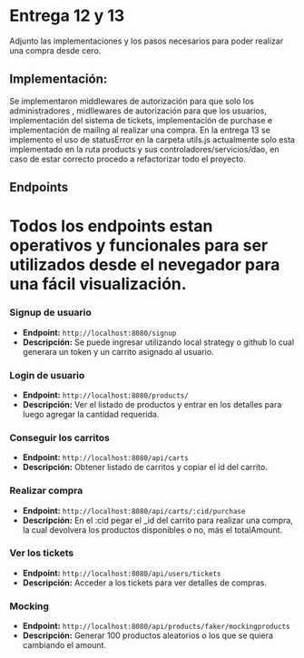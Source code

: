 # Entrega 12 y 13
Adjunto las implementaciones y los pasos necesarios para poder realizar una compra desde cero.

## Implementación:
Se implementaron middlewares de autorización para que solo los administradores , midllewares de autorización para que los usuarios, implementación del sistema de tickets, implementación de purchase e implementación de mailing al realizar una compra.
En la entrega 13 se implemento el uso de statusError en la carpeta utils.js actualmente solo esta implementado en la ruta products y sus controladores/servicios/dao, en caso de estar correcto procedo a refactorizar todo el proyecto.

## Endpoints
# Todos los endpoints estan operativos y funcionales para ser utilizados desde el nevegador para una fácil visualización.

### Signup de usuario

- **Endpoint:** `http://localhost:8080/signup`
- **Descripción:** Se puede ingresar utilizando local strategy o github lo cual generara un token y un carrito asignado al usuario.

### Login de usuario

- **Endpoint:**  `http://localhost:8080/products/`
- **Descripción:** Ver el listado de productos y entrar en los detalles para luego agregar la cantidad requerida.

### Conseguir los carritos

- **Endpoint:**  `http://localhost:8080/api/carts`
- **Descripción:** Obtener listado de carritos y copiar el id del carrito.

### Realizar compra

- **Endpoint:**  `http://localhost:8080/api/carts/:cid/purchase`
- **Descripción:** En el :cid pegar el _id del carrito para realizar una compra, la cual devolvera los productos disponibles o no, más el totalAmount.

### Ver los tickets

- **Endpoint:**  `http://localhost:8080/api/users/tickets`
- **Descripción:** Acceder a los tickets para ver detalles de compras.

### Mocking

- **Endpoint:** `http://localhost:8080/api/products/faker/mockingproducts`
- **Descripción:** Generar 100 productos aleatorios o los que se quiera cambiando el amount.






